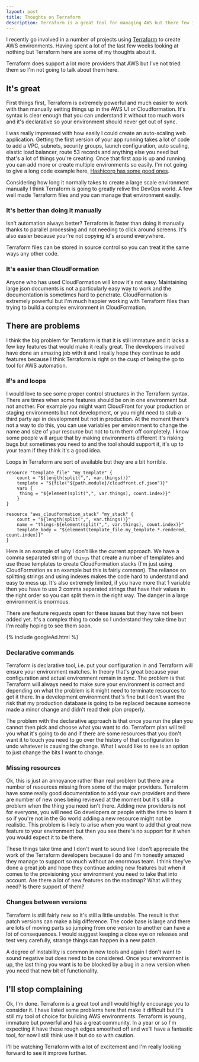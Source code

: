 ```yaml
---
layout: post
title: Thoughts on Terraform
description: Terraform is a great tool for managing AWS but there few issues with it.
---
```


I recently go involved in a number of projects using [Terraform](https://www.terraform.io) to create AWS environments. Having spent a lot of the last few weeks looking at nothing but Terraform here are some of my thoughts about it. 

Terraform does support a lot more providers that AWS but I've not tried them so I'm not going to talk about them here.

## It's great

First things first, Terraform is extremely powerful and much easier to work with than manually setting things up in the AWS UI or Cloudformation. It's syntax is clear enough that you can understand it without too much work and it's declarative so your environment should never get out of sync.

I was really impressed with how easily I could create an auto-scaling web application. Getting the first version of your app running takes a lot of code to add a VPC, subnets, security groups, launch configuration, auto scaling, elastic load balancer, route 53 records and anything else you need but that's a lot of things you're creating. Once that first app is up and running you can add more or create multiple environments so easily. I'm not going to give a long code example here, [Hashicorp has some good ones](https://github.com/hashicorp/terraform/tree/master/examples/aws-two-tier).

Considering how long it normally takes to create a large scale environment manually I think Terraform is going to greatly relive the DevOps world. A few well made Terraform files and you can manage that environment easily.

### It's better than doing it manually

Isn't automation always better? Terraform is faster than doing it manually thanks to parallel processing and not needing to click around screens. It's also easier because your're not copying id's around everywhere. 

Terraform files can be stored in source control so you can treat it the same ways any other code.

### It's easier than CloudFormation

Anyone who has used CloudFormation will know it's not easy. Maintaining large json documents is not a particularly easy way to work and the documentation is sometimes hard to penetrate. CloudFormation is extremely powerful but I'm much happier working with Terraform files than trying to build a complex environment in CloudFormation.

## There are problems

I think the big problem for Terraform is that it is still immature and it lacks a few key features that would make it really great. The developers involved have done an amazing job with it and I really hope they continue to add features because I think Terraform is right on the cusp of being the go to tool for AWS automation.

### If's and loops

I would love to see some proper control structures in the Terraform syntax. There are times when some features should be on in one environment but not another. For example you might want CloudFront for your production or staging environments but not development, or you might need to stub a third party api in development but not in production. At the moment there's not a way to do this, you can use variables per environment to change the name and size of your resource but not to turn them off completely. I know some people will argue that by making environments different it's risking bugs but sometimes you need to and the tool should support it, it's up to your team if they think it's a good idea.
 
 Loops in Terraform are sort of available but they are a bit horrible. 
 
```
resource "template_file" "my_template" {
    count = "${length(split(",", var.things))}"
    template = "${file("${path.module}/cloudfront.cf.json")}"
    vars {
     thing = "${element(split(",", var.things), count.index)}"
    }
}

resource "aws_cloudformation_stack" "my_stack" {
    count = "${length(split(",", var.things))}"
    name = "things-${element(split(",", var.things), count.index)}"
    template_body = "${element(template_file.my_template.*.rendered, count.index)}"
}
```

Here is an example of why I don't like the current approach. We have a comma separated string of `things` that create a number of templates and use those templates to create CloudFormation stacks (I'm just using CloudFormation as an example but this is fairly common). The reliance on splitting strings and using indexes makes the code hard to understand and easy to mess up. It's also extremely limited, if you have more that 1 variable then you have to use 2 comma separated strings that have their values in the right order so you can split them in the right way. The danger in a large environment is enormous.
 
There are feature requests open for these issues but they have not been added yet. It's a complex thing to code so I understand they take time but I'm really hoping to see them soon.

{% include googleAd.html %}
 
### Declarative commands
 
Terraform is declarative tool, i.e. put your configuration in and Terraform will ensure your environment matches. In theory that's great because your configuration and actual environment remain in sync. The problem is that Terraform will always need to make sure your environment is correct and depending on what the problem is it might need to terminate resources to get it there. In a development environment that's fine but I don't want the risk that my production database is going to be replaced because someone made a minor change and didn't read their plan properly. 

The problem with the declarative approach is that once you run the plan you cannot then pick and choose what you want to do. Terraform plan will tell you what it's going to do and if there are some resources that you don't want it to touch you need to go over the history of that configuration to undo whatever is causing the change. What I would like to see is an option to just change the bits I want to change.

### Missing resources

Ok, this is just an annoyance rather than real problem but there are a number of resources missing from some of the major providers. Terraform have some really good documentation to add your own providers and there are number of new ones being reviewed at the moment but it's still a problem when the thing you need isn't there. Adding new providers is not for everyone, you will need Go developers or people with the time to learn it so if you're not in the Go world adding a new resource might not be realistic. This problem is likely to arise when you want to add that great new feature to your environment but then you see there's no support for it when you would expect it to be there. 

These things take time and I don't want to sound like I don't appreciate the work of the Terraform developers because I do and I'm honestly amazed they manage to support so much without an enormous team. I think they've done a great job and hope they continue adding new features but when it comes to the provisioning your environment you need to take that into account. Are there a lot of new features on the roadmap? What will they need? Is there support of them?

### Changes between versions

Terraform is still fairly new so it's still a little unstable. The result is that patch versions can make a big difference. The code base is large and there are lots of moving parts so jumping from one version to another can have a lot of consequences. I would suggest keeping a close eye on releases and test very carefully, strange things can happen in a new patch. 

A degree of instability is common in new tools and again I don't want to sound negative but does need to be considered. Once your environment is up, the last thing you want is to be blocked by a bug in a new version when you need that new bit of functionality.
 
## I'll stop complaining

Ok, I'm done. Terraform is a great tool and I would highly encourage you to consider it. I have listed some problems here that make it difficult but it's still my tool of choice for building AWS environments. Terraform is young, immature but powerful and has a great community. In a year or so I'm expecting it have these rough edges smoothed off and we'll have a fantastic tool, for now I still think use it but do so with caution. 

I'll be watching Terraform with a lot of excitement and I'm really looking forward to see it improve further.